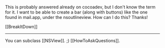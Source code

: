 

This is probably answered already on cocoadev, but I don't know the term for it. I want to be able to create a bar (along with buttons) like the one found in mail.app, under the nsoutlineview. How can I do this? Thanks!

[[BreakItDown]]

----

You can subclass [[NSView]]. ;) [[HowToAskQuestions]].